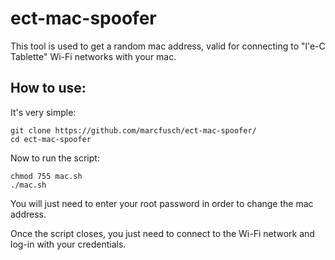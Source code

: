 # ect-mac-spoofer

This tool is used to get a random mac address, valid for connecting to "l'e-C Tablette" Wi-Fi networks with your mac.
## How to use:
It's very simple:
```
git clone https://github.com/marcfusch/ect-mac-spoofer/
cd ect-mac-spoofer
```

Now to run the script:
```
chmod 755 mac.sh
./mac.sh
```
You will just need to enter your root password in order to change the mac address.

Once the script closes, you just need to connect to the Wi-Fi network and log-in with your credentials.
